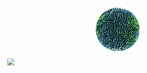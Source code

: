 <p align="center" >
  <a href="https://unobatbayar.github.io" target="_blank"><img src="https://github.com/unobatbayar/unobatbayar/blob/main/planet.gif?raw=true" width="100" /></a>
</p>

<div>
  <img src="https://skillicons.dev/icons?i=docker,apple,unity,reactivex,swift,nextjs,ts,tailwind,py,fastapi,postgres,nestjs" />
</div>
